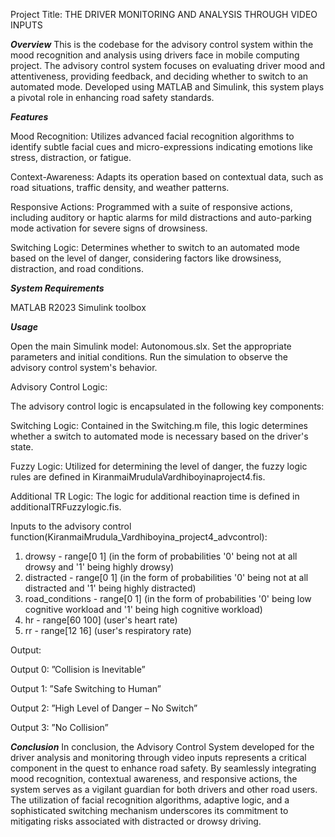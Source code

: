 Project Title: THE DRIVER MONITORING AND ANALYSIS THROUGH VIDEO INPUTS

***Overview***
This is the codebase for the advisory control system within the mood recognition and analysis using drivers face in mobile computing project.
The advisory control system focuses on evaluating driver mood and attentiveness, providing feedback, and deciding whether to switch to an automated mode. 
Developed using MATLAB and Simulink, this system plays a pivotal role in enhancing road safety standards.


***Features***

Mood Recognition: Utilizes advanced facial recognition algorithms to identify subtle facial cues and micro-expressions indicating emotions like stress, distraction, or fatigue.

Context-Awareness: Adapts its operation based on contextual data, such as road situations, traffic density, and weather patterns.

Responsive Actions: Programmed with a suite of responsive actions, including auditory or haptic alarms for mild distractions and auto-parking mode activation for severe signs of drowsiness.

Switching Logic: Determines whether to switch to an automated mode based on the level of danger, considering factors like drowsiness, distraction, and road conditions.

***System Requirements***

MATLAB R2023 
Simulink toolbox


***Usage***

Open the main Simulink model: Autonomous.slx.
Set the appropriate parameters and initial conditions.
Run the simulation to observe the advisory control system's behavior.

Advisory Control Logic:

The advisory control logic is encapsulated in the following key components:

Switching Logic:
Contained in the Switching.m file, 
this logic determines whether a switch to automated mode is necessary based on the driver's state.

Fuzzy Logic: 
Utilized for determining the level of danger, 
the fuzzy logic rules are defined in KiranmaiMrudulaVardhiboyinaproject4.fis.

Additional TR Logic: The logic for additional reaction time is defined in additionalTRFuzzylogic.fis.

Inputs to the advisory control function(KiranmaiMrudula_Vardhiboyina_project4_advcontrol):
1. drowsy          - range[0 1] (in the form of probabilities '0' being not at all drowsy and '1' being highly drowsy)
2. distracted      - range[0 1] (in the form of probabilities '0' being not at all distracted and '1' being highly distracted)
3. road_conditions - range[0 1] (in the form of probabilities '0' being low cognitive workload and '1' being high cognitive workload)
4. hr              - range[60 100] (user's heart rate)
5. rr              - range[12 16] (user's respiratory rate)

Output:

Output 0: ”Collision is Inevitable”

Output 1: ”Safe Switching to Human”

Output 2: ”High Level of Danger – No Switch”

Output 3: ”No Collision”

***Conclusion***
In conclusion, the Advisory Control System developed for 
the driver analysis and monitoring through video inputs represents a critical component in the quest to enhance road safety. 
By seamlessly integrating mood recognition, contextual awareness, and responsive actions, the system serves as a 
vigilant guardian for both drivers and other road users. The utilization of facial recognition algorithms, 
adaptive logic, and a sophisticated switching mechanism underscores its commitment to mitigating risks associated 
with distracted or drowsy driving.
